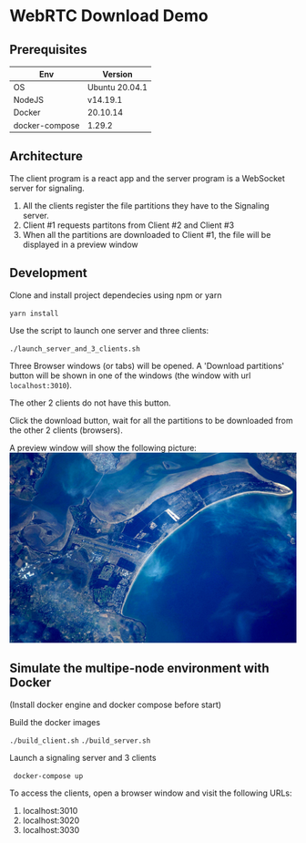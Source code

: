 WebRTC Download Demo
======================

## Prerequisites

|Env|Version|
|---|---|
|OS|Ubuntu 20.04.1|
|NodeJS|v14.19.1|
|Docker|20.10.14|
|docker-compose|1.29.2|


## Architecture

The client program is a react app and the server program is a WebSocket server for signaling.

1. All the clients register the file partitions they have to the Signaling server.
1. Client #1 requests partitons from Client #2 and Client #3
1. When all the partitions are downloaded to Client #1, the file will be displayed in a preview window


## Development

Clone and install project dependecies using npm or yarn 

`` yarn install ``

Use the script to launch one server and three clients:

`` ./launch_server_and_3_clients.sh ``

Three Browser windows (or tabs) will be opened. A 'Download partitions' button will be shown in one of the windows (the window with url `localhost:3010`).

The other 2 clients do not have this button.

Click the download button, wait for all the partitions to be downloaded from the other 2 clients (browsers).

A preview window will show the following picture:
![](/public/sample_data/orig.jpg)

## Simulate the multipe-node environment with Docker

(Install docker engine and docker compose before start)

Build the docker images

`` ./build_client.sh ``
`` ./build_server.sh ``

Launch a signaling server and 3 clients

`` docker-compose up``

To access the clients, open a browser window and visit the following URLs:
1. localhost:3010
1. localhost:3020
1. localhost:3030